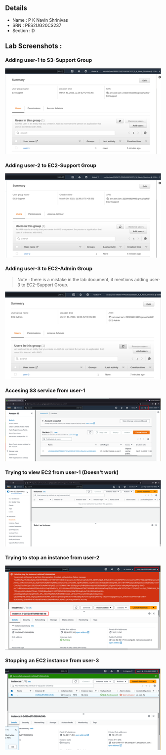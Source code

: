 ## Details 
- Name : P K Navin Shrinivas 
- SRN : PES2UG20CS237
- Section : D 
## Lab Screenshots : 
### Adding user-1  to S3-Support Group 
![image](./1.png)
### Adding user-2 to EC2-Support Group
![image](./2.png)
### Adding user-3 to EC2-Admin Group 
> Note : there is a mistake in the lab document, it mentions adding user-3 to EC2-Support Group.

![image](./3.png)
### Accesing S3 service from user-1 
![image](./4.png)
### Trying to view EC2 from user-1 (Doesn't work)
![image](./5.png)
### Trying to stop an instance from user-2 
![image](./6.png)
### Stopping an EC2 instance from user-3
![image](./7.png)